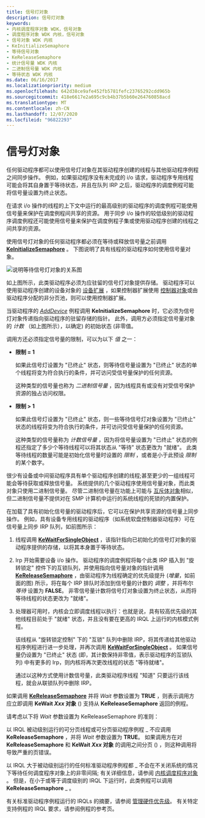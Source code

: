 ```yaml
---
title: 信号灯对象
description: 信号灯对象
keywords:
- 内核调度程序对象 WDK，信号对象
- 调度程序对象 WDK 内核，信号对象
- 信号对象 WDK 内核
- KeInitializeSemaphore
- 等待信号对象
- KeReleaseSemaphore
- 统计信号量 WDK 内核
- 二进制信号量 WDK 内核
- 等待状态 WDK 内核
ms.date: 06/16/2017
ms.localizationpriority: medium
ms.openlocfilehash: 642d38ce9afe452fb5781fefc23765292cdd965b
ms.sourcegitcommit: 418e6617e2a695c9cb4b37b5b60e264760858acd
ms.translationtype: MT
ms.contentlocale: zh-CN
ms.lasthandoff: 12/07/2020
ms.locfileid: "96822293"
---
```

# <a name="semaphore-objects"></a>信号灯对象





任何驱动程序都可以使用信号灯对象在其驱动程序创建的线程与其他驱动程序例程之间同步操作。 例如，如果驱动程序没有未完成的 i/o 请求，驱动程序专用线程可能会将其自身置于等待状态，并且在队列 IRP 之后，驱动程序的调度例程可能将信号量设置为终止状态。

在请求 i/o 操作的线程的上下文中运行的最高级别的驱动程序的调度例程可能使用信号量来保护在调度例程间共享的资源。 用于同步 i/o 操作的较低级别的驱动程序调度例程还可能使用信号量来保护在调度例程子集或使用驱动程序创建的线程之间共享的资源。

使用信号灯对象的任何驱动程序都必须在等待或释放信号量之前调用 [**KeInitializeSemaphore**](/windows-hardware/drivers/ddi/wdm/nf-wdm-keinitializesemaphore) 。 下图说明了具有线程的驱动程序如何使用信号量对象。

![说明等待信号灯对象的关系图](images/3semobj.png)

如上图所示，此类驱动程序必须为应驻留的信号灯对象提供存储。 驱动程序可以使用驱动程序创建的设备对象的 [设备扩展](device-extensions.md) ，如果控制器扩展使用 [控制器对象](./introduction-to-controller-objects.md)或由驱动程序分配的非分页池，则可以使用控制器扩展。

当驱动程序的 [*AddDevice*](/windows-hardware/drivers/ddi/wdm/nc-wdm-driver_add_device) 例程调用 **KeInitializeSemaphore** 时，它必须为信号灯对象传递指向驱动程序的驻留存储的指针。 此外，调用方必须指定信号量对象的 *计数* （如上图所示），以确定) 的初始状态 (非零值。

调用方还必须指定信号量的限制，可以为以下 *值* 之一：

-   **限制 = 1**

    如果此信号灯设置为 "已终止" 状态，则等待信号量设置为 "已终止" 状态的单个线程将变为符合执行的条件，并可访问受信号量保护的任何资源。

    这种类型的信号量也称为 *二进制信号量* ，因为线程具有或没有对受信号保护资源的独占访问权限。

-   **限制 &gt; 1**

    如果此信号灯设置为 "已终止" 状态，则一些等待信号灯对象设置为 "已终止" 状态的线程将变为符合执行的条件，并可访问受信号量保护的任何资源。

    这种类型的信号量称为 *计数信号量* ，因为将信号量设置为 "已终止" 状态的例程还指定了多少个等待线程可以将其状态从 "等待" 状态更改为 "就绪"。 此类等待线程的数量可能是初始化信号量时设置的 *限制* ，或者是小于此预设 *限制* 的某个数字。

很少有设备或中间驱动程序具有单个驱动程序创建的线程;甚至更少的一组线程可能会等待获取或释放信号量。 系统提供的几个驱动程序使用信号量对象，而此类对象只使用二进制信号量。 尽管二进制信号量在功能上可能与 [互斥体对象](introduction-to-mutex-objects.md)相似，但二进制信号量不提供对在 SMP 计算机中运行的系统线程的死锁的内置保护。

在加载了具有初始化信号量的驱动程序后，它可以在保护共享资源的信号量上同步操作。 例如，具有设备专用线程的驱动程序（如系统软盘控制器驱动程序）可在信号量上同步 IRP 队列，如前图所示：

1.  线程调用 [**KeWaitForSingleObject**](/windows-hardware/drivers/ddi/wdm/nf-wdm-kewaitforsingleobject) ，该指针指向已初始化的信号灯对象的驱动程序提供的存储，以将其本身置于等待状态。

2.  Irp 开始需要设备 i/o 操作。 驱动程序的调度例程将每个此类 IRP 插入到 "旋转锁定" 控件下的互锁队列，并使用指向信号量对象的指针调用 [**KeReleaseSemaphore**](/windows-hardware/drivers/ddi/wdm/nf-wdm-kereleasesemaphore) ，由驱动程序为线程确定的优先级提升 (*增量*，如前面的图) 所示，将在每个 IRP 排队时添加到信号量的计数的 *调整* ，并将布尔 *等待* 设置为 **FALSE**。 非零信号量计数将信号灯对象设置为终止状态，从而将等待线程的状态更改为 "就绪"。

3.  处理器可用时，内核会立即调度线程以执行：也就是说，具有较高优先级的其他线程目前处于 "就绪" 状态，并且没有要在更高的 IRQL 上运行的内核模式例程。

    该线程从 "旋转锁定控制" 下的 "互锁" 队列中删除 IRP，将其传递给其他驱动程序例程进行进一步处理，并再次调用 [**KeWaitForSingleObject**](/windows-hardware/drivers/ddi/wdm/nf-wdm-kewaitforsingleobject) 。 如果信号量仍设置为 "已终止" 状态 (即，其计数保持非零值，表示驱动程序的互锁队列) 中有更多的 Irp，则内核将再次更改线程的状态 "等待就绪"。

    通过以这种方式使用计数信号量，此类驱动程序线程 "知道" 只要运行该线程，就会从联锁队列中删除 IRP。

如果调用 [**KeReleaseSemaphore**](/windows-hardware/drivers/ddi/wdm/nf-wdm-kereleasesemaphore) 并将 *Wait* 参数设置为 **TRUE** ，则表示调用方应立即调用 **KeWait *Xxx* 对象** () 支持从 **KeReleaseSemaphore** 返回的例程。

请考虑以下将 *Wait* 参数设置为 KeReleaseSemaphore 的准则：

以 IRQL 被动级别运行的可分页线程或可分页驱动程序例程 \_ 不应调用 **KeReleaseSemaphore** ，并将 *Wait* 参数设置为 **TRUE**。 如果调用方在对 **KeReleaseSemaphore** 和 **KeWait *Xxx* 对象** 的调用之间分页 () ，则这种调用将导致严重的页错误。

以 IRQL 大于被动级别运行的任何标准驱动程序例程都 \_ 不会在不关闭系统的情况下等待任何调度程序对象上的非零间隔; 有关详细信息，请参阅 [内核调度程序对象](./introduction-to-kernel-dispatcher-objects.md) 。 但是，在小于或等于调度级别的 IRQL 下运行时，此类例程可以调用 **KeReleaseSemaphore** \_ 。

有关标准驱动程序例程运行的 IRQLs 的摘要，请参阅 [管理硬件优先级](managing-hardware-priorities.md)。 有关特定支持例程的 IRQL 要求，请参阅例程的参考页。

 

